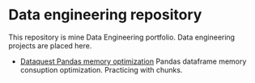 # Data engineering repository

This repository is mine Data Engineering portfolio. Data engineering projects are placed here.

* [Dataquest Pandas memory optimization](https://github.com/khruschevks/Projects/tree/main/Dataquest/Pandas%20memory%20optimization)
Pandas dataframe memory consuption optimization. Practicing with chunks.
